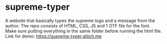 # supreme-typer
A website that basically types the supreme logo and a message from the author.
The repo consists of HTML, CSS, JS and 1 OTF file for the font.
Make sure putting everything in the same folder before running the html file.
Link for demo: 
https://supreme-typer.glitch.me

